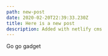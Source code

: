 ```yaml
---
path: new-post
date: 2020-02-20T22:39:33.230Z
title: Here is a new post
description: Added with netlify cms
---
```

Go go gadget

